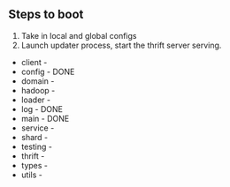 ## Steps to boot ##

1. Take in local and global configs
2. Launch updater process, start the thrift server serving.

* client  -  
* config  - DONE
* domain  - 
* hadoop  - 
* loader  - 
* log     - DONE
* main    - DONE
* service - 
* shard   - 
* testing - 
* thrift  - 
* types   - 
* utils   - 
